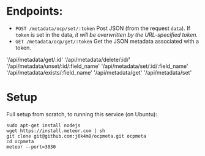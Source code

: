 
# Endpoints:
- `POST /metadata/ocp/set/:token`
  Post JSON (from the request `data`). If `token` is set in the data, *it will be overwritten by the URL-specified token.*
- `GET /metadata/ocp/get/:token`
  Get the JSON metadata associated with a token.



'/api/metadata/get/:id'
'/api/metadata/delete/:id/'
'/api/metadata/unset/:id/:field_name'
'/api/metadata/set/:id/:field_name'
'/api/metadata/exists/:field_name'
'/api/metadata/get'
'/api/metadata/set'

# Setup

Full setup from scratch, to running this service (on Ubuntu):

```
sudo apt-get install nodejs
wget https://install.meteor.com | sh
git clone git@github.com:j6k4m8/ocpmeta.git ocpmeta
cd ocpmeta
meteor --port=3030
```
